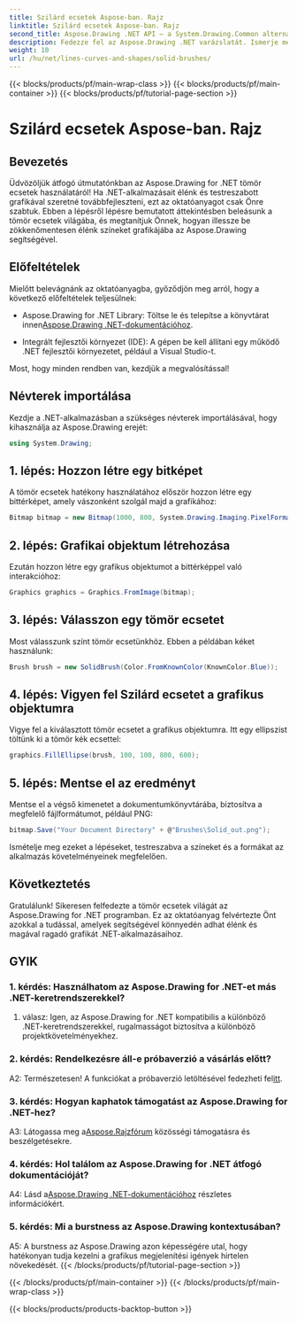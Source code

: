 ```yaml
---
title: Szilárd ecsetek Aspose-ban. Rajz
linktitle: Szilárd ecsetek Aspose-ban. Rajz
second_title: Aspose.Drawing .NET API – a System.Drawing.Common alternatívája
description: Fedezze fel az Aspose.Drawing .NET varázslatát. Ismerje meg a tömör ecsetet ebben a lépésről-lépésre szóló útmutatóban az élénk grafika érdekében.
weight: 10
url: /hu/net/lines-curves-and-shapes/solid-brushes/
---
```


{{< blocks/products/pf/main-wrap-class >}}
{{< blocks/products/pf/main-container >}}
{{< blocks/products/pf/tutorial-page-section >}}

# Szilárd ecsetek Aspose-ban. Rajz

## Bevezetés

Üdvözöljük átfogó útmutatónkban az Aspose.Drawing for .NET tömör ecsetek használatáról! Ha .NET-alkalmazásait élénk és testreszabott grafikával szeretné továbbfejleszteni, ezt az oktatóanyagot csak Önre szabtuk. Ebben a lépésről lépésre bemutatott áttekintésben beleásunk a tömör ecsetek világába, és megtanítjuk Önnek, hogyan illessze be zökkenőmentesen élénk színeket grafikájába az Aspose.Drawing segítségével.

## Előfeltételek

Mielőtt belevágnánk az oktatóanyagba, győződjön meg arról, hogy a következő előfeltételek teljesülnek:

-  Aspose.Drawing for .NET Library: Töltse le és telepítse a könyvtárat innen[Aspose.Drawing .NET-dokumentációhoz](https://reference.aspose.com/drawing/net/).

- Integrált fejlesztői környezet (IDE): A gépen be kell állítani egy működő .NET fejlesztői környezetet, például a Visual Studio-t.

Most, hogy minden rendben van, kezdjük a megvalósítással!

## Névterek importálása

Kezdje a .NET-alkalmazásban a szükséges névterek importálásával, hogy kihasználja az Aspose.Drawing erejét:

```csharp
using System.Drawing;
```

## 1. lépés: Hozzon létre egy bitképet

A tömör ecsetek hatékony használatához először hozzon létre egy bittérképet, amely vászonként szolgál majd a grafikához:

```csharp
Bitmap bitmap = new Bitmap(1000, 800, System.Drawing.Imaging.PixelFormat.Format32bppPArgb);
```

## 2. lépés: Grafikai objektum létrehozása

Ezután hozzon létre egy grafikus objektumot a bittérképpel való interakcióhoz:

```csharp
Graphics graphics = Graphics.FromImage(bitmap);
```

## 3. lépés: Válasszon egy tömör ecsetet

Most válasszunk színt tömör ecsetünkhöz. Ebben a példában kéket használunk:

```csharp
Brush brush = new SolidBrush(Color.FromKnownColor(KnownColor.Blue));
```

## 4. lépés: Vigyen fel Szilárd ecsetet a grafikus objektumra

Vigye fel a kiválasztott tömör ecsetet a grafikus objektumra. Itt egy ellipszist töltünk ki a tömör kék ecsettel:

```csharp
graphics.FillEllipse(brush, 100, 100, 800, 600);
```

## 5. lépés: Mentse el az eredményt

Mentse el a végső kimenetet a dokumentumkönyvtárába, biztosítva a megfelelő fájlformátumot, például PNG:

```csharp
bitmap.Save("Your Document Directory" + @"Brushes\Solid_out.png");
```

Ismételje meg ezeket a lépéseket, testreszabva a színeket és a formákat az alkalmazás követelményeinek megfelelően.

## Következtetés

Gratulálunk! Sikeresen felfedezte a tömör ecsetek világát az Aspose.Drawing for .NET programban. Ez az oktatóanyag felvértezte Önt azokkal a tudással, amelyek segítségével könnyedén adhat élénk és magával ragadó grafikát .NET-alkalmazásaihoz.

## GYIK

### 1. kérdés: Használhatom az Aspose.Drawing for .NET-et más .NET-keretrendszerekkel?

1. válasz: Igen, az Aspose.Drawing for .NET kompatibilis a különböző .NET-keretrendszerekkel, rugalmasságot biztosítva a különböző projektkövetelményekhez.

### 2. kérdés: Rendelkezésre áll-e próbaverzió a vásárlás előtt?

A2: Természetesen! A funkciókat a próbaverzió letöltésével fedezheti fel[itt](https://releases.aspose.com/).

### 3. kérdés: Hogyan kaphatok támogatást az Aspose.Drawing for .NET-hez?

 A3: Látogassa meg a[Aspose.Rajzfórum](https://forum.aspose.com/c/diagram/17) közösségi támogatásra és beszélgetésekre.

### 4. kérdés: Hol találom az Aspose.Drawing for .NET átfogó dokumentációját?

A4: Lásd a[Aspose.Drawing .NET-dokumentációhoz](https://reference.aspose.com/drawing/net/) részletes információkért.

### 5. kérdés: Mi a burstness az Aspose.Drawing kontextusában?

A5: A burstness az Aspose.Drawing azon képességére utal, hogy hatékonyan tudja kezelni a grafikus megjelenítési igények hirtelen növekedését.
{{< /blocks/products/pf/tutorial-page-section >}}

{{< /blocks/products/pf/main-container >}}
{{< /blocks/products/pf/main-wrap-class >}}

{{< blocks/products/products-backtop-button >}}
